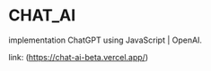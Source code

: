 # CHAT_AI
implementation ChatGPT using JavaScript | OpenAI.

link: (https://chat-ai-beta.vercel.app/)
